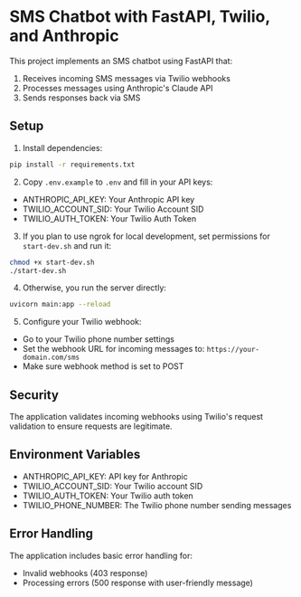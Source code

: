 # SMS Chatbot with FastAPI, Twilio, and Anthropic

This project implements an SMS chatbot using FastAPI that:
1. Receives incoming SMS messages via Twilio webhooks
2. Processes messages using Anthropic's Claude API
3. Sends responses back via SMS

## Setup

1. Install dependencies:
```bash
pip install -r requirements.txt
```

2. Copy `.env.example` to `.env` and fill in your API keys:
- ANTHROPIC_API_KEY: Your Anthropic API key
- TWILIO_ACCOUNT_SID: Your Twilio Account SID
- TWILIO_AUTH_TOKEN: Your Twilio Auth Token

3. If you plan to use ngrok for local development, set permissions for `start-dev.sh` and run it:
```bash
chmod +x start-dev.sh
./start-dev.sh
```

4. Otherwise, you run the server directly:
```bash
uvicorn main:app --reload
```

5. Configure your Twilio webhook:
- Go to your Twilio phone number settings
- Set the webhook URL for incoming messages to: `https://your-domain.com/sms`
- Make sure webhook method is set to POST

## Security
The application validates incoming webhooks using Twilio's request validation to ensure requests are legitimate.

## Environment Variables
- ANTHROPIC_API_KEY: API key for Anthropic
- TWILIO_ACCOUNT_SID: Your Twilio account SID
- TWILIO_AUTH_TOKEN: Your Twilio auth token
- TWILIO_PHONE_NUMBER: The Twilio phone number sending messages

## Error Handling
The application includes basic error handling for:
- Invalid webhooks (403 response)
- Processing errors (500 response with user-friendly message)